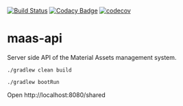 [![Build Status](https://travis-ci.com/rednavis/spring-graphql-microservice.svg?branch=master)](https://travis-ci.com/rednavis/maas-api)
[![Codacy Badge](https://api.codacy.com/project/badge/Grade/7d36295503574b40bb06bd4975dc40f6)](https://app.codacy.com/gh/rednavis/maas-api?utm_source=github.com&utm_medium=referral&utm_content=rednavis/maas-api&utm_campaign=Badge_Grade_Settings)
[![codecov](https://codecov.io/gh/rednavis/spring-graphql-microservice/branch/master/graph/badge.svg)](https://codecov.io/gh/rednavis/maas-api)

# maas-api
Server side API of the Material Assets management system.

`./gradlew clean build`

`./gradlew bootRun`

Open http://localhost:8080/shared
